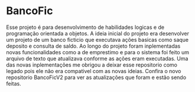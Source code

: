 # BancoFic
Esse projeto é para desenvolvimento de habilidades logicas e de programação orientada a objetos.
A ideia inicial do projeto era desenvolver um projeto de um banco ficticio que executava ações basicas como saque deposito e consulta de saldo.
Ao longo do projeto foram inplementadas novas funcionalidades como a de emprestimo e para o sistema foi feito um arquivo de texto que atualizava conforme as ações eram executadas.
Uma das novas inplementações me obrigou a deixar esse repositorio como legado pois ele não era compativel com as novas ideias.
Confira o novo repositorio BancoFicV2 para ver as atualizações que foram e estão sendo feitas. 
